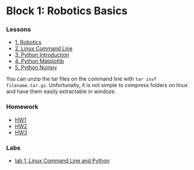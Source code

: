 # Block 1: Robotics Basics

### Lessons

- [1. Robotics](lsn1-Intro.pptx)
- [2. Linux Command Line](lsn2-linux.pptx)
- [3. Python Introduction](lsn3-python.pptx)
- [4. Python Matplotlib](lsn4.tar.gz)
- [5. Python Numpy](lsn5.tar.gz)

You can unzip the tar files on the command line with `tar zxvf filename.tar.gz`.
Unfortunatly, it is not simple to compress folders on linux and have them easily
extractable in windoze.

### Homework

- [HW1](hw123.pdf)
- [HW2](hw123.pdf)
- [HW3](hw123.pdf)

### Labs

- [lab 1: Linux Command Line and Python](lab1.pdf)
